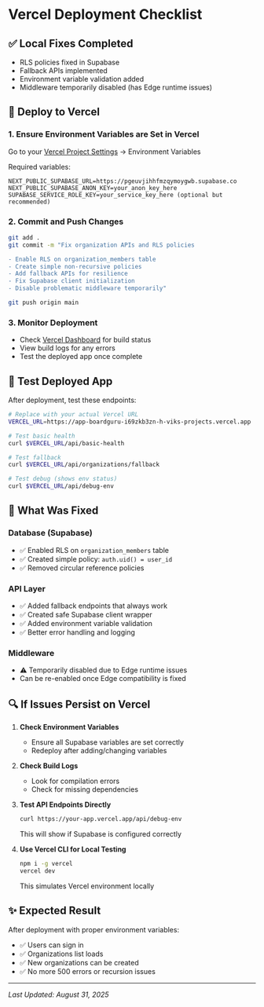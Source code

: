 # Vercel Deployment Checklist

## ✅ Local Fixes Completed
- RLS policies fixed in Supabase
- Fallback APIs implemented
- Environment variable validation added
- Middleware temporarily disabled (has Edge runtime issues)

## 🚀 Deploy to Vercel

### 1. Ensure Environment Variables are Set in Vercel
Go to your [Vercel Project Settings](https://vercel.com/dashboard) → Environment Variables

Required variables:
```
NEXT_PUBLIC_SUPABASE_URL=https://pgeuvjihhfmzqymoygwb.supabase.co
NEXT_PUBLIC_SUPABASE_ANON_KEY=your_anon_key_here
SUPABASE_SERVICE_ROLE_KEY=your_service_key_here (optional but recommended)
```

### 2. Commit and Push Changes
```bash
git add .
git commit -m "Fix organization APIs and RLS policies

- Enable RLS on organization_members table
- Create simple non-recursive policies
- Add fallback APIs for resilience
- Fix Supabase client initialization
- Disable problematic middleware temporarily"

git push origin main
```

### 3. Monitor Deployment
- Check [Vercel Dashboard](https://vercel.com/dashboard) for build status
- View build logs for any errors
- Test the deployed app once complete

## 🧪 Test Deployed App

After deployment, test these endpoints:
```bash
# Replace with your actual Vercel URL
VERCEL_URL=https://app-boardguru-i69zkb3zn-h-viks-projects.vercel.app

# Test basic health
curl $VERCEL_URL/api/basic-health

# Test fallback
curl $VERCEL_URL/api/organizations/fallback

# Test debug (shows env status)
curl $VERCEL_URL/api/debug-env
```

## 📝 What Was Fixed

### Database (Supabase)
- ✅ Enabled RLS on `organization_members` table
- ✅ Created simple policy: `auth.uid() = user_id`
- ✅ Removed circular reference policies

### API Layer
- ✅ Added fallback endpoints that always work
- ✅ Created safe Supabase client wrapper
- ✅ Added environment variable validation
- ✅ Better error handling and logging

### Middleware
- ⚠️ Temporarily disabled due to Edge runtime issues
- Can be re-enabled once Edge compatibility is fixed

## 🔍 If Issues Persist on Vercel

1. **Check Environment Variables**
   - Ensure all Supabase variables are set correctly
   - Redeploy after adding/changing variables

2. **Check Build Logs**
   - Look for compilation errors
   - Check for missing dependencies

3. **Test API Endpoints Directly**
   ```bash
   curl https://your-app.vercel.app/api/debug-env
   ```
   This will show if Supabase is configured correctly

4. **Use Vercel CLI for Local Testing**
   ```bash
   npm i -g vercel
   vercel dev
   ```
   This simulates Vercel environment locally

## ✨ Expected Result

After deployment with proper environment variables:
- ✅ Users can sign in
- ✅ Organizations list loads
- ✅ New organizations can be created
- ✅ No more 500 errors or recursion issues

---
*Last Updated: August 31, 2025*